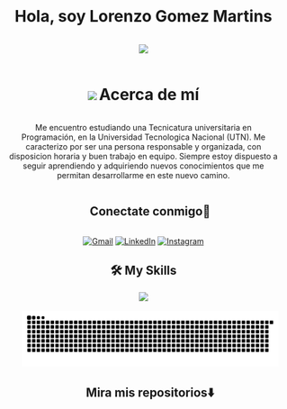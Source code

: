 <div id="user-content-toc">
  <ul align="center">
    <summary><h1 style="display: inline-block">Hola, soy Lorenzo Gomez Martins</h1></summary>
<p align="center">
  <a href="https://github.com/DenverCoder1/readme-typing-svg"><img src="https://readme-typing-svg.herokuapp.com?font=Time+New+Roman&color=%23C8BE25&size=25&center=true&vCenter=true&width=600&height=100&lines=Programmer;Estudiante+de+Tecnicatura+en+Programacion;Always+learning"></a>
</p>
<picture><img src = "https://github.com/7oSkaaa/7oSkaaa/blob/main/Images/about_me.gif?raw=true" width = 100px></picture>
<h1 style="display: inline-block">Acerca de mí</h1>


Me encuentro estudiando una Tecnicatura universitaria en Programación, en la Universidad Tecnologica Nacional (UTN). Me caracterizo por ser una persona responsable y organizada, con disposicion horaria y buen trabajo en equipo. Siempre estoy dispuesto a seguir aprendiendo y adquiriendo nuevos conocimientos que me permitan desarrollarme en este nuevo camino.
<br />


<div id="user-content-toc">
  <ul align="center">
    <summary><h2 style="display: inline-block">Conectate conmigo🤝</h2></summary>
  </ul>
</división>
	<!--icons and links-->
<p align="center">
	<a href="lorenzogomezmartins@gmail.com"><img img src="https://img.shields.io/badge/gmail-%23EA4335.svg?style=plastic&logo=gmail&logoColor=white" alt="Gmail"/></a>
	<a href="https://www.linkedin.com/in/lorenzo-gomez-ab942b299/"><img src="https://img.shields.io/badge/linkedin-%230A66C2.svg?style=plastic&logo=linkedin&logoColor=white" alt="LinkedIn"/></a>
	<a href="https://www.instagram.com/logomezm/"><img src="https://img.shields.io/badge/instagram-%23E4405F.svg?style=plastic&logo=instagram&logoColor=white" alt="Instagram"/></a>
</pag>

## 🛠️ My Skills
<p align="center">
  <a href="https://skillicons.dev">
    <img src="https://skillicons.dev/icons?i=,github,java,python,git,html,css" />
  </a>
</p>

<ul align="center"> 
<img src = "https://github.com/7oSkaaa/7oSkaaa/blob/output/github-contribution-grid-snake.svg?" alt = "Snake Game"/>
<h2 style="display: inline-block">Mira mis repositorios⬇️</h2>  
</ul>
